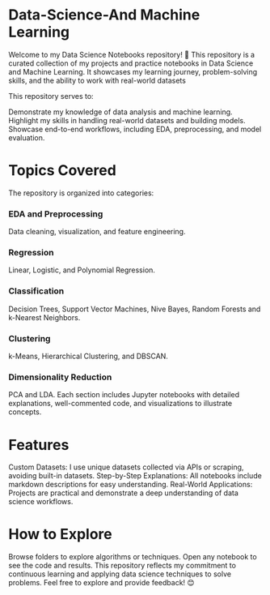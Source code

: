 # Data-Science-And Machine Learning
Welcome to my Data Science Notebooks repository! 🚀  This repository is a curated collection of my projects and practice notebooks in Data Science and Machine Learning. It showcases my learning journey, problem-solving skills, and the ability to work with real-world datasets

This repository serves to:

Demonstrate my knowledge of data analysis and machine learning.
Highlight my skills in handling real-world datasets and building models.
Showcase end-to-end workflows, including EDA, preprocessing, and model evaluation.

# Topics Covered
The repository is organized into categories:

### EDA and Preprocessing
Data cleaning, visualization, and feature engineering.
### Regression
Linear, Logistic, and Polynomial Regression.
### Classification
Decision Trees, Support Vector Machines, Nive Bayes, Random Forests and k-Nearest Neighbors.
### Clustering
k-Means, Hierarchical Clustering, and DBSCAN.
### Dimensionality Reduction
PCA and LDA.
Each section includes Jupyter notebooks with detailed explanations, well-commented code, and visualizations to illustrate concepts.

# Features
Custom Datasets: I use unique datasets collected via APIs or scraping, avoiding built-in datasets.
Step-by-Step Explanations: All notebooks include markdown descriptions for easy understanding.
Real-World Applications: Projects are practical and demonstrate a deep understanding of data science workflows.

# How to Explore
Browse folders to explore algorithms or techniques.
Open any notebook to see the code and results.
This repository reflects my commitment to continuous learning and applying data science techniques to solve problems. Feel free to explore and provide feedback! 😊




